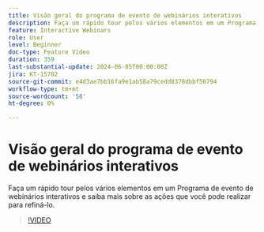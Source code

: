 ```yaml
---
title: Visão geral do programa de evento de webinários interativos
description: Faça um rápido tour pelos vários elementos em um Programa de evento de webinários interativos e saiba mais sobre as ações que você pode realizar para refiná-lo.
feature: Interactive Webinars
role: User
level: Beginner
doc-type: Feature Video
duration: 359
last-substantial-update: 2024-06-05T00:00:00Z
jira: KT-15702
source-git-commit: e4d3ae7bb16fa9e1ab58a79cedd8378dbbf56794
workflow-type: tm+mt
source-wordcount: '58'
ht-degree: 0%

---
```



# Visão geral do programa de evento de webinários interativos

Faça um rápido tour pelos vários elementos em um Programa de evento de webinários interativos e saiba mais sobre as ações que você pode realizar para refiná-lo.

>[!VIDEO](https://video.tv.adobe.com/v/3429640/?learn=on)
